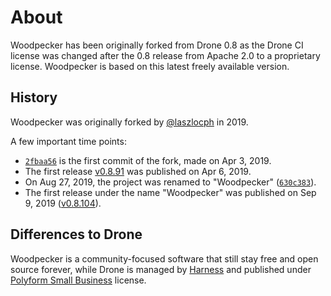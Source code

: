 # About

Woodpecker has been originally forked from Drone 0.8 as the Drone CI license was changed after the 0.8 release from Apache 2.0 to a proprietary license. Woodpecker is based on this latest freely available version.

## History

Woodpecker was originally forked by [@laszlocph](https://github.com/laszlocph) in 2019.

A few important time points:

- [`2fbaa56`](https://github.com/woodpecker-ci/woodpecker/commit/2fbaa56eee0f4be7a3ca4be03dbd00c1bf5d1274) is the first commit of the fork, made on Apr 3, 2019.
- The first release [v0.8.91](https://github.com/woodpecker-ci/woodpecker/releases/tag/v0.8.91) was published on Apr 6, 2019.
- On Aug 27, 2019, the project was renamed to "Woodpecker" ([`630c383`](https://github.com/woodpecker-ci/woodpecker/commit/630c383181b10c4ec375e500c812c4b76b3c52b8)).
- The first release under the name "Woodpecker" was published on Sep 9, 2019 ([v0.8.104](https://github.com/woodpecker-ci/woodpecker/releases/tag/v0.8.104)).

## Differences to Drone

Woodpecker is a community-focused software that still stay free and open source forever, while Drone is managed by [Harness](https://harness.io/) and published under [Polyform Small Business](https://polyformproject.org/licenses/small-business/1.0.0/) license.
